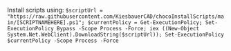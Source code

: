Install scripts using:
```$scriptUrl = "https://raw.githubusercontent.com/KiesbauerCAD/chocoInstallScripts/main/[SCRIPTNAMEHERE].ps1"; $currentPolicy = Get-ExecutionPolicy; Set-ExecutionPolicy Bypass -Scope Process -Force; iex ((New-Object System.Net.WebClient).DownloadString($scriptUrl)); Set-ExecutionPolicy $currentPolicy -Scope Process -Force```

